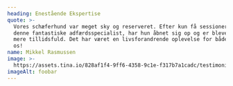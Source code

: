 ```yaml
---
heading: Enestående Ekspertise
quote: >-
  Vores schæferhund var meget sky og reserveret. Efter kun få sessioner med
  denne fantastiske adfærdsspecialist, har hun åbnet sig op og er blevet meget
  mere tillidsfuld. Det har været en livsforandrende oplevelse for både hende og
  os!
name: Mikkel Rasmussen
image: >-
  https://assets.tina.io/828af1f4-9ff6-4358-9c1e-f317b7a1cadc/testimonials/emma.jpg
imageAlt: foobar
---
```


